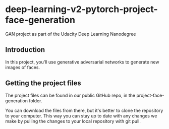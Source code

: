 # deep-learning-v2-pytorch-project-face-generation
GAN project as part of the Udacity Deep Learning Nanodegree

## Introduction
In this project, you'll use generative adversarial networks to generate new images of faces.


## Getting the project files
The project files can be found in our public GitHub repo, in the project-face-generation folder.

You can download the files from there, but it's better to clone the repository to your computer. This way you can stay up to date with any changes we make by pulling the changes to your local repository with git pull.
